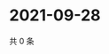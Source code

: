 # 2021-09-28

共 0 条

<!-- BEGIN -->
<!-- 最后更新时间 Tue Sep 28 2021 23:19:04 GMT+0800 (China Standard Time) -->

<!-- END -->
